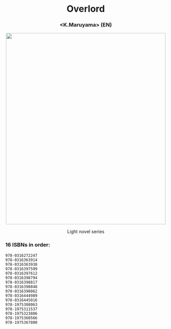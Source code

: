 <div align="center">
  
# Overlord 
### <K.Maruyama> (EN)
<img src="https://github.com/Y0hn/reading_diary/assets/101512527/3ec13169-e8eb-4426-8718-99dd0ff5ed18" width="500" height="600"/>

Light novel series
</div>


### 16 ISBNs in order:
```
978-0316272247
978-0316363914
978-0316363938
978-0316397599
978-0316397612
978-0316398794
978-0316398817
978-0316398848
978-0316398862
978-0316444989
978-0316445016
978-1975308063
978-1975311537
978-1975323806
978-1975360566
978-1975367800
```
